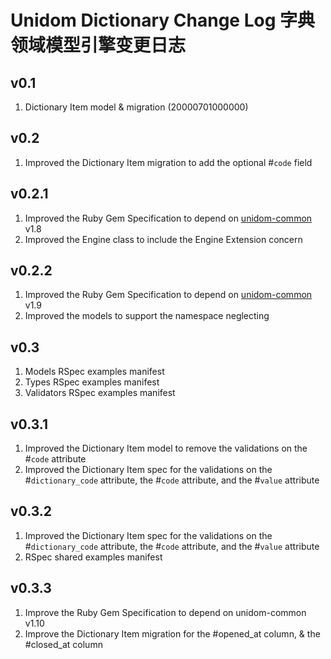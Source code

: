 # Unidom Dictionary Change Log 字典领域模型引擎变更日志

## v0.1
1. Dictionary Item model & migration (20000701000000)

## v0.2
1. Improved the Dictionary Item migration to add the optional #``code`` field

## v0.2.1
1. Improved the Ruby Gem Specification to depend on [unidom-common](https://github.com/topbitdu/unidom-common) v1.8
2. Improved the Engine class to include the Engine Extension concern

## v0.2.2
1. Improved the Ruby Gem Specification to depend on [unidom-common](https://github.com/topbitdu/unidom-common) v1.9
2. Improved the models to support the namespace neglecting

## v0.3
1. Models RSpec examples manifest
2. Types RSpec examples manifest
3. Validators RSpec examples manifest

## v0.3.1
1. Improved the Dictionary Item model to remove the validations on the #``code`` attribute
2. Improved the Dictionary Item spec for the validations on the #``dictionary_code`` attribute, the #``code`` attribute, and the #``value`` attribute

## v0.3.2
1. Improved the Dictionary Item spec for the validations on the #``dictionary_code`` attribute, the #``code`` attribute, and the #``value`` attribute
2. RSpec shared examples manifest

## v0.3.3
1. Improve the Ruby Gem Specification to depend on unidom-common v1.10
2. Improve the Dictionary Item migration for the #opened_at column, & the #closed_at column
